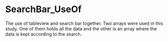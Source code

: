 # SearchBar_UseOf

The use of tableview and search bar together. Two arrays were used in this study. One of them holds all the data and the other is an array where the data is kept according to the search.

